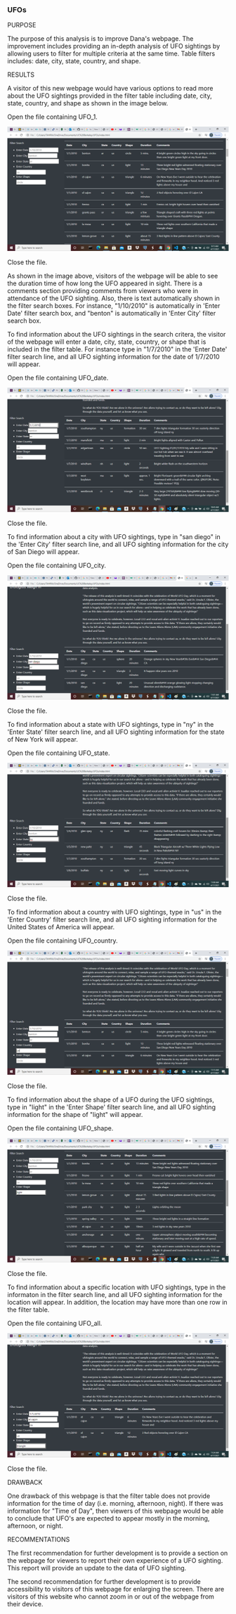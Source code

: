 ### UFOs

PURPOSE

The purpose of this analysis is to improve Dana's webpage. The improvement includes providing an in-depth analysis of UFO sightings by allowing users to filter for multiple criteria at the same time. Table filters includes: date, city, state, country, and shape.

RESULTS

A visitor of this new webpage would have various options to read more about the UFO sightings provided in the filter table including date, city, state, country, and shape as shown in the image below.

Open the file containing UFO_1.

![UFO_1](/UFOs/static/images/UFO_1.png)

Close the file.

As shown in the image above, visitors of the webpage will be able to see the duration time of how long the UFO appeared in sight. There is a comments section providing comments from viewers who were in attendance of the UFO sighting. Also, there is text automatically shown in the filter search boxes. For instance, "1/10/2010" is automatically in 'Enter Date' filter search box, and "benton" is automatically in 'Enter City' filter search box.

To find information about the UFO sightings in the search critera, the visitor of the webpage will enter a date, city, state, country, or shape that is included in the filter table. For instance type in "1/7/2010" in the 'Enter Date' filter search line, and all UFO sighting information for the date of 1/7/2010 will appear.

Open the file containing UFO_date.

![UFO_1](/UFOs/static/images/UFO_date.png)

Close the file.

To find information about a city with UFO sightings, type in "san diego" in the 'Enter City' filter search line, and all UFO sighting information for the city of San Diego will appear.

Open the file containing UFO_city.

![UFO_1](/UFOs/static/images/UFO_city.png)

Close the file.

To find information about a state with UFO sightings, type in "ny" in the 'Enter State' filter search line, and all UFO sighting information for the state of New York will appear.

Open the file containing UFO_state.

![UFO_1](/UFOs/static/images/UFO_state.png)

Close the file.

To find information about a country with UFO sightings, type in "us" in the 'Enter Country' filter search line, and all UFO sighting information for the United States of America will appear.

Open the file containing UFO_country.

![UFO_1](/UFOs/static/images/UFO_country.png)

Close the file.

To find information about the shape of a UFO during the UFO sightings, type in "light" in the 'Enter Shape' filter search line, and all UFO sighting information for the shape of "light" will appear.

Open the file containing UFO_shape.

![UFO_1](/UFOs/static/images/UFO_shape.png)

Close the file.

To find information about a specific location with UFO sightings, type in the informaton in the filter search line, and all UFO sighting information for the location will appear. In addition, the location may have more than one row in the filter table. 

Open the file containing UFO_all.

![UFO_1](/UFOs/static/images/UFO_all.png)

Close the file.

DRAWBACK

One drawback of this webpage is that the filter table does not provide information for the time of day (i.e. morning, afternoon, night). If there was information for "Time
of Day", then viewers of this webpage would be able to conclude that UFO's are expected to appear mostly in the morning, afternoon, or night. 

RECOMMENTATIONS

The first recommendation for further development is to provide a section on the webpage for viewers to report their own experience of a UFO sighting. This report will provide an update to the data of UFO sighting.

The second recommendation for further development is to provide accessibility to visitors of this webpage for enlarging the screen. There are visitors of this website who cannot zoom in or out of the webpage from their device. 
